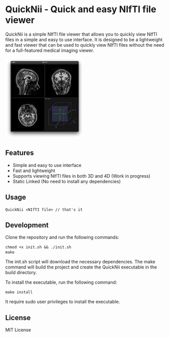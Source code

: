 # QuickNii - Quick and easy NIfTI file viewer

QuickNii is a simple NIfTI file viewer that allows you to quickly view NIfTI files in a simple and easy to use interface. It is designed to be a lightweight and fast viewer that can be used to quickly view NIfTI files without the need for a full-featured medical imaging viewer.

<img src="./README.assets/demo.png" alt="demo" style="zoom:25%;" />


## Features

- Simple and easy to use interface
- Fast and lightweight
- Supports viewing NIfTI files in both 3D and 4D (Work in progress)
- Static Linked (No need to install any dependencies)

## Usage
```
QuickNii <NIfTI file> // that's it
```

## Development
Clone the repository and run the following commands:
```
chmod +x init.sh && ./init.sh
make
```
The init.sh script will download the necessary dependencies. The make command will build the project and create the QuickNii executable in the build directory.

To install the executable, run the following command:
```
make install
```
It require sudo user privileges to install the executable.

## License
MIT License
